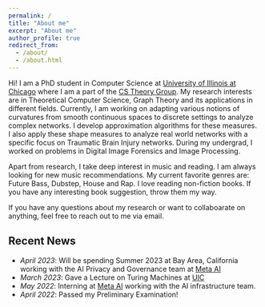 ```yaml
---
permalink: /
title: "About me"
excerpt: "About me"
author_profile: true
redirect_from: 
  - /about/
  - /about.html
---
```


Hi! I am a PhD student in Computer Science at [University of Illinois at Chicago](https://uic.edu/) where I am a part of the [CS Theory Group](https://theory.cs.uic.edu/). My research interests are in Theoretical Computer Science, Graph Theory and its applications in different fields. Currently, I am working on adapting various notions of curvatures from smooth continuous spaces to discrete settings to analyze complex networks. I develop approximation algorithms for these measures. I also apply these shape measures to analyze real world networks with a specific focus on Traumatic Brain Injury networks. During my undergrad, I worked on problems in Digital Image Forensics and Image Processing.

Apart from research, I take deep interest in music and reading. I am always looking for new music recommendations. My current favorite genres are: Future Bass, Dubstep, House and Rap. I love reading non-fiction books. If you have any interesting book suggestion, throw them my way.

If you have any questions about my research or want to collaboarate on anything, feel free to reach out to me via email.

## Recent News
- *April 2023*: Will be spending Summer 2023 at Bay Area, California working with the AI Privacy and Governance team at [Meta AI](https://ai.facebook.com/)
- *March 2023*: Gave a Lecture on Turing Machines at [UIC](https://uic.edu/) 
- *May 2022*: Interning at [Meta AI](https://ai.facebook.com/) working with the AI infrastructure team.
- *April 2022*: Passed my Preliminary Examination!


